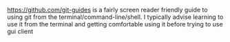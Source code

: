 https://github.com/git-guides is a fairly screen reader friendly guide to using git from the terminal/command-line/shell. I typically advise learning to use it from the terminal and getting comfortable using it before trying to use gui client 